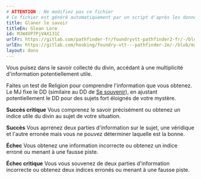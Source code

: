 ```yaml
---
# ATTENTION : Ne modifiez pas ce fichier
# Ce fichier est généré automatiquement par un script d'après les données du module Foundry VTT officiel et de sa traduction
title: Glaner le savoir
titleEn: Glean Lore
id: MJW4VP7PjVAX131C
urlFr: https://gitlab.com/pathfinder-fr/foundryvtt-pathfinder2-fr/-/blob/master/data/feats/MJW4VP7PjVAX131C.htm
urlEn: https://gitlab.com/hooking/foundry-vtt---pathfinder-2e/-/blob/master/packs/data/feats.db/glean-lore.json
layout: dons
---
```

Vous puisez dans le savoir collecté du divin, accédant à une multiplicité d'information potentiellement utile.

Faites un test de Religion pour comprendre l'information que vous obtenez. Le MJ fixe le DD (similaire au DD de [Se souvenir](../actions/se-souvenir-connaissance.md)), en ajustant potentiellement le DD pour des sujets fort éloignés de votre mystère.

**Succès critique** Vous comprenez le savoir précisément ou obtenez un indice utile du divin au sujet de votre situation.

**Succès** Vous aprrenez deux parties d'information sur le sujet, une véridique et l'autre erronée mais vous ne pouvez déterminer laquelle est la bonne.

**Échec** Vous obtenez une information incorrecte ou obtenez un indice erroné ou menant à une fausse piste.

**Échec critique** Vous vous souvenez de deux parties d'information incorrecte ou obtenez deux indices erronés ou menant à une fausse piste.
